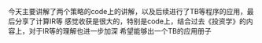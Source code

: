 今天主要讲解了两个策略的code上的讲解，以及后续进行了TB等程序的应用，最后分享了计算IR等
感觉收获是很大的，特别是code上，结合过去《投资学》的内容上，对于IR等的理解也进一步加深
希望能够出一个TB的应用册子
